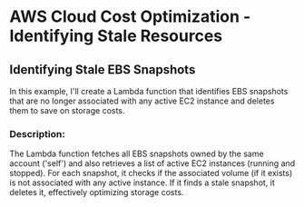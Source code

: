 # AWS Cloud Cost Optimization - Identifying Stale Resources

## Identifying Stale EBS Snapshots

In this example, I'll create a Lambda function that identifies EBS snapshots that are no longer associated with any active EC2 instance and deletes them to save on storage costs.

### Description:

The Lambda function fetches all EBS snapshots owned by the same account ('self') and also retrieves a list of active EC2 instances (running and stopped). For each snapshot, it checks if the associated volume (if it exists) is not associated with any active instance. If it finds a stale snapshot, it deletes it, effectively optimizing storage costs.



